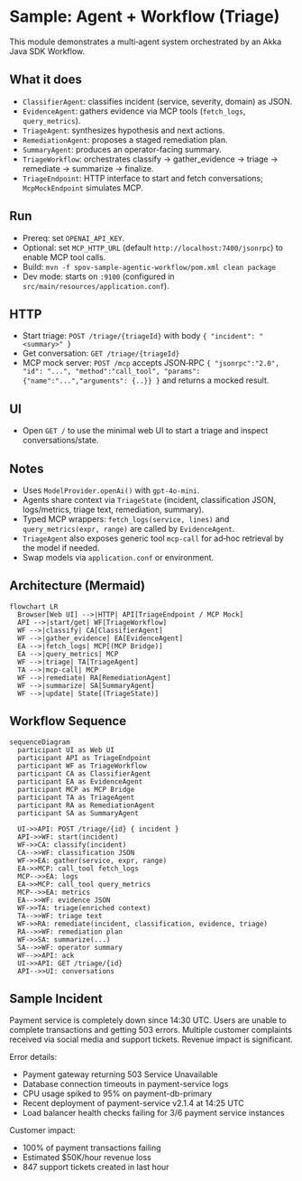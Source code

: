 # Sample: Agent + Workflow (Triage)

This module demonstrates a multi‑agent system orchestrated by an Akka Java SDK Workflow.

## What it does
- `ClassifierAgent`: classifies incident (service, severity, domain) as JSON.
- `EvidenceAgent`: gathers evidence via MCP tools (`fetch_logs`, `query_metrics`).
- `TriageAgent`: synthesizes hypothesis and next actions.
- `RemediationAgent`: proposes a staged remediation plan.
- `SummaryAgent`: produces an operator-facing summary.
- `TriageWorkflow`: orchestrates classify → gather_evidence → triage → remediate → summarize → finalize.
- `TriageEndpoint`: HTTP interface to start and fetch conversations; `McpMockEndpoint` simulates MCP.

## Run
- Prereq: set `OPENAI_API_KEY`.
- Optional: set `MCP_HTTP_URL` (default `http://localhost:7400/jsonrpc`) to enable MCP tool calls.
- Build: `mvn -f spov-sample-agentic-workflow/pom.xml clean package`
- Dev mode: starts on `:9100` (configured in `src/main/resources/application.conf`).

## HTTP
- Start triage: `POST /triage/{triageId}` with body `{ "incident": "<summary>" }`
- Get conversation: `GET /triage/{triageId}`
- MCP mock server: `POST /mcp` accepts JSON‑RPC `{ "jsonrpc":"2.0", "id": "...", "method":"call_tool", "params": {"name":"...","arguments": {..}} }` and returns a mocked result.

## UI
- Open `GET /` to use the minimal web UI to start a triage and inspect conversations/state.

## Notes
- Uses `ModelProvider.openAi()` with `gpt-4o-mini`.
- Agents share context via `TriageState` (incident, classification JSON, logs/metrics, triage text, remediation, summary).
- Typed MCP wrappers: `fetch_logs(service, lines)` and `query_metrics(expr, range)` are called by `EvidenceAgent`.
- `TriageAgent` also exposes generic tool `mcp-call` for ad‑hoc retrieval by the model if needed.
- Swap models via `application.conf` or environment.

## Architecture (Mermaid)

```mermaid
flowchart LR
  Browser[Web UI] -->|HTTP| API[TriageEndpoint / MCP Mock]
  API -->|start/get| WF[TriageWorkflow]
  WF -->|classify| CA[ClassifierAgent]
  WF -->|gather_evidence| EA[EvidenceAgent]
  EA -->|fetch_logs| MCP[(MCP Bridge)]
  EA -->|query_metrics| MCP
  WF -->|triage| TA[TriageAgent]
  TA -->|mcp-call| MCP
  WF -->|remediate| RA[RemediationAgent]
  WF -->|summarize| SA[SummaryAgent]
  WF -->|update| State[(TriageState)]
```

## Workflow Sequence

```mermaid
sequenceDiagram
  participant UI as Web UI
  participant API as TriageEndpoint
  participant WF as TriageWorkflow
  participant CA as ClassifierAgent
  participant EA as EvidenceAgent
  participant MCP as MCP Bridge
  participant TA as TriageAgent
  participant RA as RemediationAgent
  participant SA as SummaryAgent

  UI->>API: POST /triage/{id} { incident }
  API->>WF: start(incident)
  WF->>CA: classify(incident)
  CA-->>WF: classification JSON
  WF->>EA: gather(service, expr, range)
  EA->>MCP: call_tool fetch_logs
  MCP-->>EA: logs
  EA->>MCP: call_tool query_metrics
  MCP-->>EA: metrics
  EA-->>WF: evidence JSON
  WF->>TA: triage(enriched context)
  TA-->>WF: triage text
  WF->>RA: remediate(incident, classification, evidence, triage)
  RA-->>WF: remediation plan
  WF->>SA: summarize(...)
  SA-->>WF: operator summary
  WF-->>API: ack
  UI->>API: GET /triage/{id}
  API-->>UI: conversations
```


## Sample Incident

Payment service is completely down since 14:30 UTC. Users are unable to complete transactions and getting 503 errors. Multiple customer complaints received via social media and support tickets. Revenue impact is significant.

Error details:
- Payment gateway returning 503 Service Unavailable
- Database connection timeouts in payment-service logs  
- CPU usage spiked to 95% on payment-db-primary
- Recent deployment of payment-service v2.1.4 at 14:25 UTC
- Load balancer health checks failing for 3/6 payment service instances

Customer impact: 
- 100% of payment transactions failing
- Estimated $50K/hour revenue loss
- 847 support tickets created in last hour